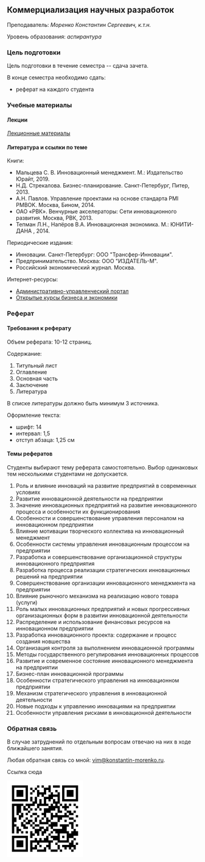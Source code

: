<!-- Yandex.Metrika counter -->
<script type="text/javascript" >
   (function(m,e,t,r,i,k,a){m[i]=m[i]||function(){(m[i].a=m[i].a||[]).push(arguments)};
   m[i].l=1*new Date();k=e.createElement(t),a=e.getElementsByTagName(t)[0],k.async=1,k.src=r,a.parentNode.insertBefore(k,a)})
   (window, document, "script", "https://mc.yandex.ru/metrika/tag.js", "ym");

   ym(69954367, "init", {
        clickmap:true,
        trackLinks:true,
        accurateTrackBounce:true
   });
</script>
<noscript><div><img src="https://mc.yandex.ru/watch/69954367" style="position:absolute; left:-9999px;" alt="" /></div></noscript>
<!-- /Yandex.Metrika counter -->

## Коммерциализация научных разработок

Преподаватель: *Моренко Константин Сергеевич, к.т.н.*

Уровень образования: *аспирантура*


### Цель подготовки

Цель подготовки в течение семестра -- сдача зачета.
 
В конце семестра необходимо сдать:
- реферат на каждого студента


### Учебные материалы


#### Лекции

[Лекционные материалы](https://konstantin-morenko.ru/phd-commercialization-book/)


#### Литература и ссылки по теме

Книги:
- Мальцева С. В. Инновационный менеджмент. М.: Издательство Юрайт, 2019.
- Н.Д. Стрекалова. Бизнес-планирование. Санкт-Петербург, Питер, 2013.
- А.Н. Павлов. Управление проектами на основе стандарта PMI PMBOK. Москва, Бином, 2014.
- ОАО «РВК». Венчурные акселераторы: Сети инновационного развития. Москва, РВК, 2013.
- Тепман Л.Н., Напёров В.А. Инновационная экономика. М.: ЮНИТИ-ДАНА , 2014.

Периодические издания:
-  Инновации. Санкт-Петербург: ООО "Трансфер-Инновации".
-  Предпринимательство. Москва: ООО "ИЗДАТЕЛЬ-М".
-  Российский экономический журнал. Москва.

Интернет-ресурсы:
- [Административно-управленческий портал](http://www.aup.ru)
- [Открытые курсы бизнеса и
  экономики](https://college.ru/economics/management.html)


### Реферат


#### Требования к реферату

Объем реферата: 10-12 страниц.

Содержание:
1. Титульный лист
2. Оглавление
3. Основная часть
4. Заключение
5. Литература

В списке литературы должно быть минимум 3 источника.

Оформление текста:
- шрифт: 14
- интервал: 1,5
- отступ абзаца: 1,25 см


#### Темы рефератов

Студенты выбирают тему реферата самостоятельно.  Выбор одинаковых тем
несколькими студентами не допускается.

1. Роль и влияние инноваций на развитие предприятий в современных
   условиях
2. Развитие инновационной деятельности на предприятии
3. Значение инновационных предприятий на развитие инновационного
   процесса и особенности их функционирования
4. Особенности и совершенствование управления персоналом на
   инновационном предприятии
5. Влияние мотивации творческого коллектива на инновационный
   менеджмент
6. Особенности системы управления инновационным процессом на
   предприятии
7. Разработка и совершенствование организационной структуры
   инновационного предприятия
8. Разработка процесса реализации стратегических инновационных решений
   на предприятии
9. Совершенствование организации инновационного менеджмента на
   предприятии
10. Влияние рыночного механизма на реализацию нового товара (услуги)
11. Роль малых инновационных предприятий и новых прогрессивных
    организационных форм в развитии инновационной деятельности
12. Распределение и использование финансовых ресурсов на инновационном
    предприятии
13. Разработка инновационного проекта: содержание и процесс создания
    новшества
14. Организация контроля за выполнением инновационной программы
15. Методы государственного регулирования инновационных процессов
16. Развитие и современное состояние инновационного менеджмента на
    предприятии
17. Бизнес-план инновационной программы
18. Особенности стратегического управления на инновационном
    предприятии
19. Механизм стратегического управления в инновационной деятельности
20. Новые подходы к управлению инновациями на предприятии
21. Особенности управления рисками в инновационной деятельности

### Обратная связь

В случае затруднений по отдельным вопросам отвечаю на них в ходе
ближайшего занятия.

Любая обратная связь со мной:
[vim@konstantin-morenko.ru](mailto:vim@konstantin-morenko.ru).


Ссылка сюда

![qr-code](qr-code.png)

